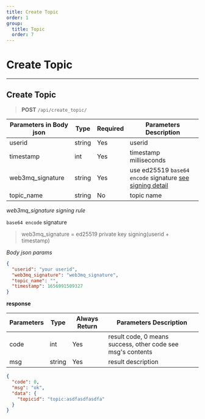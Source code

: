 ```yaml
---
title: Create Topic
order: 1
group:
  title: Topic
  order: 7
---
```


# Create Topic

---

## Create Topic

> **POST** `/api/create_topic/`

| Parameters in Body json | Type   | Required | Parameters Description                                                |
| ----------------- | ------ | -------- | --------------------------------------------------------------------- |
| userid            | string | Yes      | userid |
| timestamp         | int    | Yes      | timestamp milliseconds                                                |
| web3mq_signature  | string | Yes      | use ed25519 `base64 encode` signature [see signing detail](/docs/Web3MQ-API/signature)                  |
| topic_name        | string | No       | topic name                                                            |

_web3mq_signature signing rule_

`base64 encode` signature

> web3mq_signature = ed25519 private key signing(userid + timestamp)

_Body json params_

```json
{
  "userid": "your userid",
  "web3mq_signature": "web3mq_signature",
  "topic_name": "",
  "timestamp": 1656991509327
}
```

**response**

| Parameters | Type   | Always Return | Parameters Description                                      |
| ---------- | ------ | ------------- | ----------------------------------------------------------- |
| code       | int    | Yes           | result code, 0 means success, other code see msg's contents |
| msg        | string | Yes           | result description                                          |

```json
{
  "code": 0,
  "msg": "ok",
  "data": {
    "topicid": "topic:asdfasdfasdfa"
  }
}
```

